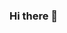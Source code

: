 ### Hi there 👋

<!--
**raphaelamzallag/raphaelamzallag** is a ✨ _special_ ✨ repository because its `README.md` (this file) appears on your GitHub profile.

Here are some ideas to get you started:
# Professional Profile

## Current Position

- **Teacher at Le Wagon**
  - Specializing in **Data Science** and **Data Analytics**.

## Education

- **Masters in Data Science for Business**
  - **Institutions**: HEC Paris and École Polytechnique (X).
  
- **Alumni of IE University Madrid**

- 🔭 I’m currently working on ...
- 🌱 I’m currently learning ...
- 👯 I’m looking to collaborate on ...
- 🤔 I’m looking for help with ...
- 💬 Ask me about ...
- 📫 How to reach me: ...
- 😄 Pronouns: ...
- ⚡ Fun fact: ...
-->
